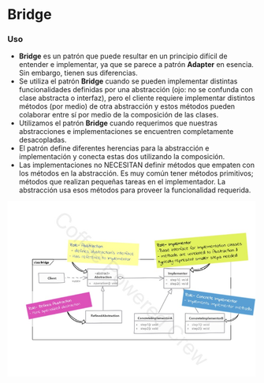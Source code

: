 # Bridge

### Uso

 - **Bridge** es un patrón que puede resultar en un principio difícil de entender e implementar, ya que se parece a 
patrón **Adapter** en esencia. Sin embargo, tienen sus diferencias.
 - Se utiliza el patrón **Bridge** cuando se pueden implementar distintas funcionalidades definidas por una abstracción
(ojo: no se confunda con clase abstracta o interfaz), pero el cliente requiere implementar distintos métodos (por medio)
de otra abstracción y estos métodos pueden colaborar entre sí por medio de la composición de las clases.
 - Utilizamos el patrón **Bridge** cuando requerimos que nuestras abstracciones e implementaciones se encuentren 
completamente desacopladas.
 - El patrón define diferentes herencias para la abstracción e implementación y conecta estas dos utilizando la 
composición.
 - Las implementaciones no NECESITAN definir métodos que empaten con los métodos en la abstracción. Es muy común tener 
métodos primitivos; métodos que realizan pequeñas tareas en el implementador. La abstracción usa esos métodos para 
proveer la funcionalidad requerida.

![UML Bridge Pattern](assets/Bridge.jpg)